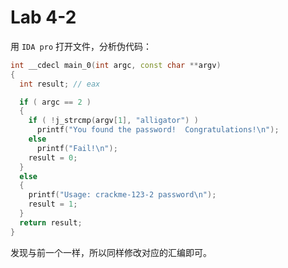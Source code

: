# Lab 4-2

用 `IDA pro` 打开文件，分析伪代码：

```c++
int __cdecl main_0(int argc, const char **argv)
{
  int result; // eax

  if ( argc == 2 )
  {
    if ( !j_strcmp(argv[1], "alligator") )
      printf("You found the password!  Congratulations!\n");
    else
      printf("Fail!\n");
    result = 0;
  }
  else
  {
    printf("Usage: crackme-123-2 password\n");
    result = 1;
  }
  return result;
}
```

发现与前一个一样，所以同样修改对应的汇编即可。